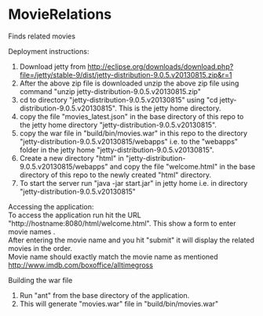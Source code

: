 MovieRelations
==============

Finds related movies

Deployment instructions:

1) Download jetty from http://eclipse.org/downloads/download.php?file=/jetty/stable-9/dist/jetty-distribution-9.0.5.v20130815.zip&r=1  
2) After the above zip file is downloaded unzip the above zip file using command "unzip jetty-distribution-9.0.5.v20130815.zip"  
3) cd to directory "jetty-distribution-9.0.5.v20130815" using "cd jetty-distribution-9.0.5.v20130815". This is the jetty home directory.  
4) copy the file "movies_latest.json" in the base directory of this repo to the jetty home directory "jetty-distribution-9.0.5.v20130815".  
5) copy the war file in "build/bin/movies.war" in this repo to the directory "jetty-distribution-9.0.5.v20130815/webapps" i.e. to the "webapps" folder in the jetty home "jetty-distribution-9.0.5.v20130815".  
6) Create a new directory "html" in "jetty-distribution-9.0.5.v20130815/webapps" and copy the file "welcome.html" in the base directory of this repo to the newly created "html" directory.  
7) To start the server run "java -jar start.jar" in jetty home i.e. in directory "jetty-distribution-9.0.5.v20130815"  



Accessing the application:  
To access the application run hit the URL "http://hostname:8080/html/welcome.html". This show a form to enter movie names .  
After entering the movie name and you hit "submit" it will display the related movies in the order.  
Movie name should exactly match the movie name as mentioned http://www.imdb.com/boxoffice/alltimegross  

Building the war file  
1) Run "ant" from the base directory of the application.  
2) This will generate "movies.war" file in "build/bin/movies.war"  
